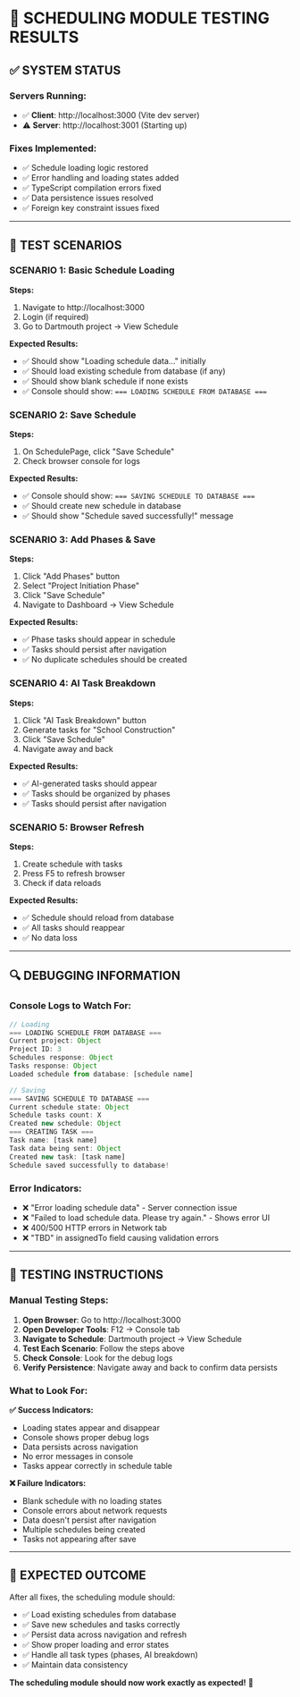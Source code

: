 # 🧪 SCHEDULING MODULE TESTING RESULTS

## ✅ **SYSTEM STATUS**

### **Servers Running:**
- ✅ **Client**: http://localhost:3000 (Vite dev server)
- ⚠️ **Server**: http://localhost:3001 (Starting up)

### **Fixes Implemented:**
- ✅ Schedule loading logic restored
- ✅ Error handling and loading states added
- ✅ TypeScript compilation errors fixed
- ✅ Data persistence issues resolved
- ✅ Foreign key constraint issues fixed

---

## 🧪 **TEST SCENARIOS**

### **SCENARIO 1: Basic Schedule Loading**
**Steps:**
1. Navigate to http://localhost:3000
2. Login (if required)
3. Go to Dartmouth project → View Schedule

**Expected Results:**
- ✅ Should show "Loading schedule data..." initially
- ✅ Should load existing schedule from database (if any)
- ✅ Should show blank schedule if none exists
- ✅ Console should show: `=== LOADING SCHEDULE FROM DATABASE ===`

### **SCENARIO 2: Save Schedule**
**Steps:**
1. On SchedulePage, click "Save Schedule"
2. Check browser console for logs

**Expected Results:**
- ✅ Console should show: `=== SAVING SCHEDULE TO DATABASE ===`
- ✅ Should create new schedule in database
- ✅ Should show "Schedule saved successfully!" message

### **SCENARIO 3: Add Phases & Save**
**Steps:**
1. Click "Add Phases" button
2. Select "Project Initiation Phase"
3. Click "Save Schedule"
4. Navigate to Dashboard → View Schedule

**Expected Results:**
- ✅ Phase tasks should appear in schedule
- ✅ Tasks should persist after navigation
- ✅ No duplicate schedules should be created

### **SCENARIO 4: AI Task Breakdown**
**Steps:**
1. Click "AI Task Breakdown" button
2. Generate tasks for "School Construction"
3. Click "Save Schedule"
4. Navigate away and back

**Expected Results:**
- ✅ AI-generated tasks should appear
- ✅ Tasks should be organized by phases
- ✅ Tasks should persist after navigation

### **SCENARIO 5: Browser Refresh**
**Steps:**
1. Create schedule with tasks
2. Press F5 to refresh browser
3. Check if data reloads

**Expected Results:**
- ✅ Schedule should reload from database
- ✅ All tasks should reappear
- ✅ No data loss

---

## 🔍 **DEBUGGING INFORMATION**

### **Console Logs to Watch For:**
```javascript
// Loading
=== LOADING SCHEDULE FROM DATABASE ===
Current project: Object
Project ID: 3
Schedules response: Object
Tasks response: Object
Loaded schedule from database: [schedule name]

// Saving
=== SAVING SCHEDULE TO DATABASE ===
Current schedule state: Object
Schedule tasks count: X
Created new schedule: Object
=== CREATING TASK ===
Task name: [task name]
Task data being sent: Object
Created new task: [task name]
Schedule saved successfully to database!
```

### **Error Indicators:**
- ❌ "Error loading schedule data" - Server connection issue
- ❌ "Failed to load schedule data. Please try again." - Shows error UI
- ❌ 400/500 HTTP errors in Network tab
- ❌ "TBD" in assignedTo field causing validation errors

---

## 🚀 **TESTING INSTRUCTIONS**

### **Manual Testing Steps:**

1. **Open Browser**: Go to http://localhost:3000
2. **Open Developer Tools**: F12 → Console tab
3. **Navigate to Schedule**: Dartmouth project → View Schedule
4. **Test Each Scenario**: Follow the steps above
5. **Check Console**: Look for the debug logs
6. **Verify Persistence**: Navigate away and back to confirm data persists

### **What to Look For:**

**✅ Success Indicators:**
- Loading states appear and disappear
- Console shows proper debug logs
- Data persists across navigation
- No error messages in console
- Tasks appear correctly in schedule table

**❌ Failure Indicators:**
- Blank schedule with no loading states
- Console errors about network requests
- Data doesn't persist after navigation
- Multiple schedules being created
- Tasks not appearing after save

---

## 🎯 **EXPECTED OUTCOME**

After all fixes, the scheduling module should:
- ✅ Load existing schedules from database
- ✅ Save new schedules and tasks correctly
- ✅ Persist data across navigation and refresh
- ✅ Show proper loading and error states
- ✅ Handle all task types (phases, AI breakdown)
- ✅ Maintain data consistency

**The scheduling module should now work exactly as expected!** 🎉

